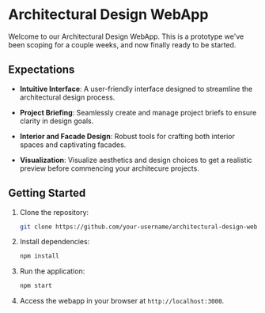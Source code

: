 # Architectural Design WebApp

Welcome to our Architectural Design WebApp. This is a prototype we've been scoping for a couple weeks, and now finally ready to be started.

## Expectations

- **Intuitive Interface**: A user-friendly interface designed to streamline the architectural design process.

- **Project Briefing**: Seamlessly create and manage project briefs to ensure clarity in design goals.

- **Interior and Facade Design**: Robust tools for crafting both interior spaces and captivating facades.

- **Visualization**: Visualize aesthetics and design choices to get a realistic preview before commencing your architecure projects.

## Getting Started

1. Clone the repository:
    ```bash
    git clone https://github.com/your-username/architectural-design-webapp.git
    ```

2. Install dependencies:
    ```bash
    npm install
    ```

3. Run the application:
    ```bash
    npm start
    ```

4. Access the webapp in your browser at `http://localhost:3000`.
